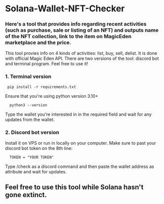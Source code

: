 # Solana-Wallet-NFT-Checker
### Here's a tool that provides info regarding recent activities (such as purchase, sale or listing of an NFT) and outputs name of the NFT collection, link to the item on MagicEden marketplace and the price. 
This tool provies info on 4 kinds of activities: list, buy, sell, delist. It is done with official Magic Eden API. 
There are two versions of the tool: discord bot and terminal program. Feel free to use it!

### 1. Terminal version
   ```
    pip install -r requirements.txt
   ```
  Ensure that you're using python version 3.10+
  ```
    python3 --version
  ```
  Type the wallet you're interested in in the required field and wait for any updates from the wallet. 

### 2. Discord bot version
  Install it on VPS or run in locally on your computer. Make sure to past your discord bot token on the 8th line:
  ```
    TOKEN = "YOUR TOKEN"
  ```
  Type /check as a discord command and then paste the wallet address as attribute and wait for updates.

  ## Feel free to use this tool while Solana hasn't gone extinct.
